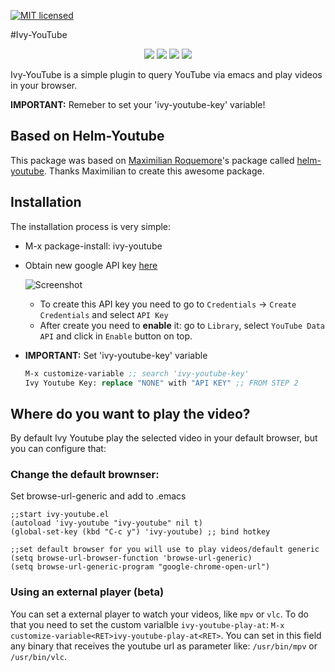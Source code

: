 [![MIT licensed](https://img.shields.io/badge/license-MIT-blue.svg)](https://raw.githubusercontent.com/hyperium/hyper/master/LICENSE)

#Ivy-YouTube
<p align="center">
  <img src="https://github.com/squiter/ivy-youtube/blob/master/demo1.png">
  <img src="https://github.com/squiter/ivy-youtube/blob/master/demo2.png">
  <img src="https://github.com/squiter/ivy-youtube/blob/master/demo3.png">
  <img src="https://github.com/squiter/ivy-youtube/blob/master/demo4.png">
</p>

Ivy-YouTube is a simple plugin to query YouTube via emacs and play videos in your browser.

**IMPORTANT:** Remeber to set your 'ivy-youtube-key' variable!

## Based on Helm-Youtube

This package was based on [Maximilian Roquemore](https://github.com/maximus12793)'s package called [helm-youtube](https://github.com/maximus12793/helm-youtube).
Thanks Maximilian to create this awesome package.


## Installation

The installation process is very simple:

- M-x package-install: ivy-youtube
- Obtain new google API key
    [here](https://console.developers.google.com/ "Google Developer Console")

    ![Screenshot](https://github.com/squiter/ivy-youtube/blob/master/api.png)

    - To create this API key you need to go to `Credentials` ->
      `Create Credentials` and select `API Key`
    - After create you need to **enable** it: go to `Library`, select
      `YouTube Data API` and click in `Enable` button on top.

- **IMPORTANT:** Set 'ivy-youtube-key' variable

    ``` el
    M-x customize-variable ;; search 'ivy-youtube-key'
    Ivy Youtube Key: replace "NONE" with "API KEY" ;; FROM STEP 2
    ```

## Where do you want to play the video?

By default Ivy Youtube play the selected video in your default browser, but you can configure that:

### Change the default brownser:

Set browse-url-generic and add to .emacs

``` elisp
;;start ivy-youtube.el
(autoload 'ivy-youtube "ivy-youtube" nil t)
(global-set-key (kbd "C-c y") 'ivy-youtube) ;; bind hotkey

;;set default browser for you will use to play videos/default generic
(setq browse-url-browser-function 'browse-url-generic)
(setq browse-url-generic-program "google-chrome-open-url")
```

### Using an external player (beta)

You can set a external player to watch your videos, like `mpv` or
`vlc`. To do that you need to set the custom varialble
`ivy-youtube-play-at`: `M-x
customize-variable<RET>ivy-youtube-play-at<RET>`.
You can set in this field any binary that receives the youtube url as
parameter like: `/usr/bin/mpv` or `/usr/bin/vlc`.
